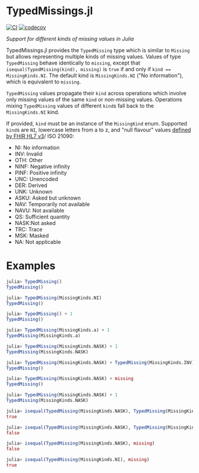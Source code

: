 # TypedMissings.jl

[![CI](https://github.com/nalimilan/TypedMissings.jl/workflows/CI/badge.svg)](https://github.com/JuliaData/Missings.jl/actions?query=workflow%3ACI)
[![codecov](https://codecov.io/gh/nalimilan/TypedMissings.jl/branch/master/graph/badge.svg)](https://codecov.io/gh/JuliaData/Missings.jl)

*Support for different kinds of missing values in Julia*

TypedMissings.jl provides the `TypedMissing` type which is
similar to `Missing` but allows representing multiple kinds
of missing values.
Values of type `TypedMissing` behave identically to `missing`, except that
`isequal(TypedMissing(kind), missing)` is `true` if and only if
`kind == MissingKinds.NI`. The default kind is `MissingKinds.NI` ("No information"),
which is equivalent to `missing`.

`TypedMissing` values propagate their `kind` across operations
which involve only missing values of the same `kind` or non-missing
values. Operations mixing `TypedMissing` values of different `kind`s
fall back to the `MissingKinds.NI` kind.

If provided, `kind` must be an instance of the `MissingKind` enum.
Supported `kind`s are `NI`, lowercase letters from a to z, and "null flavour"
values [defined by FHIR HL7 v3](https://www.hl7.org/fhir/v3/NullFlavor/cs.html)/
ISO 21090:
- NI: No information
- INV: Invalid
- OTH: Other
- NINF: Negative infinity
- PINF: Positive infinity
- UNC: Unencoded
- DER: Derived
- UNK: Unknown
- ASKU: Asked but unknown
- NAV: Temporarily not available
- NAVU: Not available
- QS: Sufficient quantity
- NASK:Not asked
- TRC: Trace
- MSK: Masked
- NA: Not applicable

# Examples
```julia
julia> TypedMissing()
TypedMissing()

julia> TypedMissing(MissingKinds.NI)
TypedMissing()

julia> TypedMissing() + 1
TypedMissing()

julia> TypedMissing(MissingKinds.a) + 1
TypedMissing(MissingKinds.a)

julia> TypedMissing(MissingKinds.NASK) + 1
TypedMissing(MissingKinds.NASK)

julia> TypedMissing(MissingKinds.NASK) + TypedMissing(MissingKinds.INV)
TypedMissing()

julia> TypedMissing(MissingKinds.NASK) + missing
TypedMissing()

julia> TypedMissing(MissingKinds.NASK) + 1
TypedMissing(MissingKinds.NASK)

julia> isequal(TypedMissing(MissingKinds.NASK), TypedMissing(MissingKinds.NASK))
true

julia> isequal(TypedMissing(MissingKinds.NASK), TypedMissing(MissingKinds.INV))
false

julia> isequal(TypedMissing(MissingKinds.NASK), missing)
false

julia> isequal(TypedMissing(MissingKinds.NI), missing)
true
```